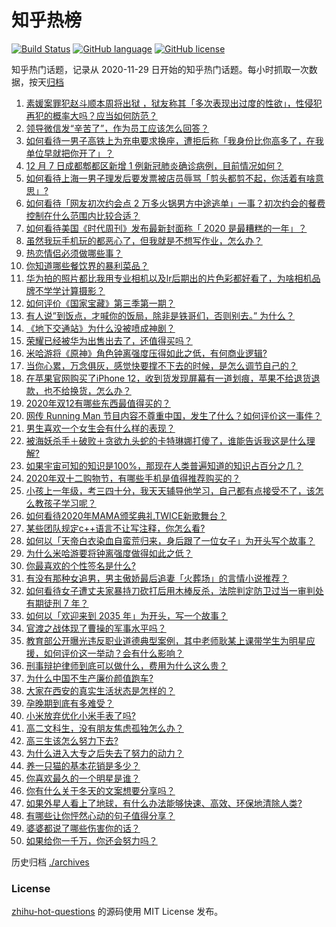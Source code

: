 # 知乎热榜
[![Build Status](https://github.com/ToWeLong/zhihu-hot-questions/workflows/CI/badge.svg)](https://github.com/ToWeLong/zhihu-hot-questions/actions)
[![GitHub language](https://img.shields.io/badge/language-golang-orange.svg)](https://golang.org/)
[![GitHub license](https://img.shields.io/github/license/ToWeLong/zhihu-hot-questions)](https://github.com/ToWeLong/zhihu-hot-questions/blob/main/LICENSE)

知乎热门话题，记录从 2020-11-29 日开始的知乎热门话题。每小时抓取一次数据，按天[归档](./archives)

<!-- BEGIN -->

1. [素媛案罪犯赵斗顺本周将出狱 ，狱友称其「多次表现出过度的性欲」，性侵犯再犯的概率大吗？应当如何防范？](https://www.zhihu.com/question/433720674)
1. [领导微信发“辛苦了”，作为员工应该怎么回答？](https://www.zhihu.com/question/340318133)
1. [如何看待一男子高铁上为充电要求换座，遭拒后称「我身份比你高多了，在我单位早就把你开了」？](https://www.zhihu.com/question/433708901)
1. [12 月 7 日成都郫都区新增 1 例新冠肺炎确诊病例，目前情况如何？](https://www.zhihu.com/question/433716648)
1. [如何看待上海一男子理发后要发票被店员辱骂「剪头都剪不起，你活着有啥意思」?](https://www.zhihu.com/question/433734698)
1. [如何看待「网友初次约会点 2 万多火锅男方中途逃单」一事？初次约会的餐费控制在什么范围内比较合适？](https://www.zhihu.com/question/433747941)
1. [如何看待美国《时代周刊》发布最新封面称「 2020 是最糟糕的一年」？](https://www.zhihu.com/question/433689306)
1. [虽然我玩手机玩的都恶心了，但我就是不想写作业，怎么办？](https://www.zhihu.com/question/368308943)
1. [热恋情侣必须做哪些事？](https://www.zhihu.com/question/427279607)
1. [你知道哪些餐饮界的暴利菜品？](https://www.zhihu.com/question/430100068)
1. [华为拍的照片都比我用专业相机以及lr后期出的片色彩都好看了，为啥相机品牌不学学计算摄影？](https://www.zhihu.com/question/432495891)
1. [如何评价《国家宝藏》第三季第一期？](https://www.zhihu.com/question/433597748)
1. [有人说”到饭点，才喊你的饭局，除非是铁哥们，否则别去。” 为什么？](https://www.zhihu.com/question/424940007)
1. [《地下交通站》为什么没被喷成神剧？](https://www.zhihu.com/question/432945081)
1. [荣耀已经被华为出售出去了，还值得买吗？](https://www.zhihu.com/question/432650577)
1. [米哈游将《原神》角色钟离强度压得如此之低，有何商业逻辑?](https://www.zhihu.com/question/433588569)
1. [当你心累，万念俱灰，感觉快要撑不下去的时候，是怎么调节自己的？](https://www.zhihu.com/question/309145061)
1. [在苹果官网购买了iPhone 12，收到货发现屏幕有一道划痕，苹果不给退货退款，也不给换货，怎么办？](https://www.zhihu.com/question/432970564)
1. [2020年双12有哪些东西最值得买的？](https://www.zhihu.com/question/433033818)
1. [网传 Running Man 节目内容不尊重中国，发生了什么？如何评价这一事件？](https://www.zhihu.com/question/433696788)
1. [男生喜欢一个女生会有什么样的表现？](https://www.zhihu.com/question/339445696)
1. [被海妖杀手＋破败＋贪欲九头蛇的卡特琳娜打傻了，谁能告诉我这是什么理解?](https://www.zhihu.com/question/432196783)
1. [如果宇宙可知的知识是100%，那现在人类普遍知道的知识占百分之几？](https://www.zhihu.com/question/65407798)
1. [2020年双十二购物节，有哪些手机是值得推荐购买的？](https://www.zhihu.com/question/433487478)
1. [小孩上一年级，考三四十分，我天天辅导他学习，自己都有点接受不了，该怎么教孩子学习呢？](https://www.zhihu.com/question/431108987)
1. [如何看待2020年MAMA颁奖典礼TWICE新歌舞台？](https://www.zhihu.com/question/433647321)
1. [某些团队规定c++语言不让写注释，你怎么看?](https://www.zhihu.com/question/428461472)
1. [如何以「天帝白衣染血自蛮荒归来，身后跟了一位女子」为开头写个故事？](https://www.zhihu.com/question/432799073)
1. [为什么米哈游要将钟离强度做得如此之低？](https://www.zhihu.com/question/433379630)
1. [你最喜欢的个性签名是什么?](https://www.zhihu.com/question/407115076)
1. [有没有那种女追男，男主傲娇最后追妻「火葬场」的言情小说推荐？](https://www.zhihu.com/question/319718396)
1. [如何看待女子遭丈夫家暴持刀砍打后用木棒反杀，法院判定防卫过当一审判处有期徒刑 7 年？](https://www.zhihu.com/question/433745511)
1. [如何以「欢迎来到 2035 年」为开头，写一个故事？](https://www.zhihu.com/question/433309103)
1. [官渡之战体现了曹操的军事水平吗？](https://www.zhihu.com/question/433143805)
1. [教育部公开曝光违反职业道德典型案例，其中老师耿某上课带学生为明星应援，如何评价这一举动？会有什么影响？](https://www.zhihu.com/question/433706878)
1. [刑事辩护律师到底可以做什么，费用为什么这么贵？](https://www.zhihu.com/question/430988452)
1. [为什么中国不生产廉价颜值跑车?](https://www.zhihu.com/question/430224174)
1. [大家在西安的真实生活状态是怎样的？](https://www.zhihu.com/question/427334296)
1. [孕晚期到底有多难受？](https://www.zhihu.com/question/402891668)
1. [小米放弃优化小米手表了吗?](https://www.zhihu.com/question/427882750)
1. [高二文科生，没有朋友焦虑孤独怎么办？](https://www.zhihu.com/question/430261412)
1. [高三生该怎么努力下去?](https://www.zhihu.com/question/433130621)
1. [为什么进入大专之后失去了努力的动力？](https://www.zhihu.com/question/428673586)
1. [养一只猫的基本花销是多少？](https://www.zhihu.com/question/336393845)
1. [你喜欢最久的一个明星是谁？](https://www.zhihu.com/question/420081516)
1. [你有什么关于冬天的文案想要分享吗？](https://www.zhihu.com/question/429160041)
1. [如果外星人看上了地球，有什么办法能够快速、高效、环保地清除人类?](https://www.zhihu.com/question/433172821)
1. [有哪些让你怦然心动的句子值得分享？](https://www.zhihu.com/question/34725050)
1. [婆婆都说了哪些伤害你的话？](https://www.zhihu.com/question/428033112)
1. [如果给你一千万，你还会努力吗？](https://www.zhihu.com/question/433228878)

<!-- END -->

历史归档 [./archives](./archives)


### License
[zhihu-hot-questions](https://github.com/towelong/zhihu-hot-questions) 的源码使用 MIT License 发布。